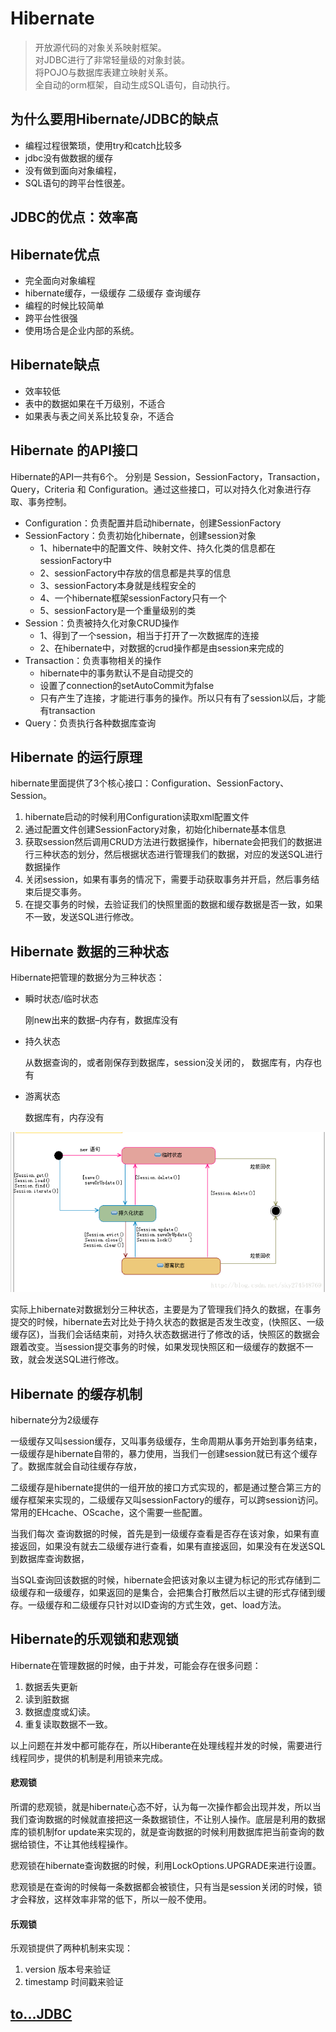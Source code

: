 # Hibernate 

> 开放源代码的对象关系映射框架。
<br> 对JDBC进行了非常轻量级的对象封装。
<br> 将POJO与数据库表建立映射关系。
<br> 全自动的orm框架，自动生成SQL语句，自动执行。

## 为什么要用Hibernate/JDBC的缺点
- 编程过程很繁琐，使用try和catch比较多
- jdbc没有做数据的缓存
- 没有做到面向对象编程，
- SQL语句的跨平台性很差。

## JDBC的优点：效率高

## Hibernate优点
- 完全面向对象编程
- hibernate缓存，一级缓存 二级缓存 查询缓存
- 编程的时候比较简单
- 跨平台性很强
- 使用场合是企业内部的系统。

## Hibernate缺点
- 效率较低
- 表中的数据如果在千万级别，不适合
- 如果表与表之间关系比较复杂，不适合

## Hibernate 的API接口
Hibernate的API一共有6个。
分别是 Session，SessionFactory，Transaction，Query，Criteria 和 Configuration。通过这些接口，可以对持久化对象进行存取、事务控制。

- Configuration：负责配置并启动hibernate，创建SessionFactory　　
- SessionFactory：负责初始化hibernate，创建session对象
    - 1、hibernate中的配置文件、映射文件、持久化类的信息都在sessionFactory中
    - 2、sessionFactory中存放的信息都是共享的信息
    - 3、sessionFactory本身就是线程安全的
    - 4、一个hibernate框架sessionFactory只有一个
    - 5、sessionFactory是一个重量级别的类
- Session：负责被持久化对象CRUD操作
    - 1、得到了一个session，相当于打开了一次数据库的连接
    - 2、在hibernate中，对数据的crud操作都是由session来完成的
- Transaction：负责事物相关的操作
    - hibernate中的事务默认不是自动提交的
    - 设置了connection的setAutoCommit为false
    - 只有产生了连接，才能进行事务的操作。所以只有有了session以后，才能有transaction
- Query：负责执行各种数据库查询

## Hibernate 的运行原理
hibernate里面提供了3个核心接口：Configuration、SessionFactory、Session。
1. hibernate启动的时候利用Configuration读取xml配置文件
2. 通过配置文件创建SessionFactory对象，初始化hibernate基本信息
3. 获取session然后调用CRUD方法进行数据操作，hibernate会把我们的数据进行三种状态的划分，然后根据状态进行管理我们的数据，对应的发送SQL进行数据操作
4. 关闭session，如果有事务的情况下，需要手动获取事务并开启，然后事务结束后提交事务。
5. 在提交事务的时候，去验证我们的快照里面的数据和缓存数据是否一致，如果不一致，发送SQL进行修改。

## Hibernate 数据的三种状态
Hibernate把管理的数据分为三种状态： 

- 瞬时状态/临时状态

    刚new出来的数据–内存有，数据库没有

- 持久状态

    从数据查询的，或者刚保存到数据库，session没关闭的， 数据库有，内存也有

- 游离状态

    数据库有，内存没有

![image](image/hibernate-1.png)

实际上hibernate对数据划分三种状态，主要是为了管理我们持久的数据，在事务提交的时候，hibernate去对比处于持久状态的数据是否发生改变，(快照区、一级缓存区)，当我们会话结束前，对持久状态数据进行了修改的话，快照区的数据会跟着改变。当session提交事务的时候，如果发现快照区和一级缓存的数据不一致，就会发送SQL进行修改。


## Hibernate 的缓存机制
             
hibernate分为2级缓存

一级缓存又叫session缓存，又叫事务级缓存，生命周期从事务开始到事务结束，一级缓存是hibernate自带的，暴力使用，当我们一创建session就已有这个缓存了。数据库就会自动往缓存存放，

二级缓存是hibernate提供的一组开放的接口方式实现的，都是通过整合第三方的缓存框架来实现的，二级缓存又叫sessionFactory的缓存，可以跨session访问。常用的EHcache、OScache，这个需要一些配置。

当我们每次 查询数据的时候，首先是到一级缓存查看是否存在该对象，如果有直接返回，如果没有就去二级缓存进行查看，如果有直接返回，如果没有在发送SQL到数据库查询数据，

当SQL查询回该数据的时候，hibernate会把该对象以主键为标记的形式存储到二级缓存和一级缓存，如果返回的是集合，会把集合打散然后以主键的形式存储到缓存。一级缓存和二级缓存只针对以ID查询的方式生效，get、load方法。


## Hibernate的乐观锁和悲观锁

Hibernate在管理数据的时候，由于并发，可能会存在很多问题： 
1. 数据丢失更新
2. 读到脏数据
3. 数据虚度或幻读。
4. 重复读取数据不一致。

以上问题在并发中都可能存在，所以Hiberante在处理线程并发的时候，需要进行线程同步，提供的机制是利用锁来完成。

#### 悲观锁

所谓的悲观锁，就是hibernate心态不好，认为每一次操作都会出现并发，所以当我们查询数据的时候就直接把这一条数据锁住，不让别人操作。底层是利用的数据库的锁机制for update来实现的，就是查询数据的时候利用数据库把当前查询的数据给锁住，不让其他线程操作。

悲观锁在hibernate查询数据的时候，利用LockOptions.UPGRADE来进行设置。

悲观锁是在查询的时候每一条数据都会被锁住，只有当是session关闭的时候，锁才会释放，这样效率非常的低下，所以一般不使用。

#### 乐观锁

乐观锁提供了两种机制来实现： 
1. version 版本号来验证
2. timestamp 时间戳来验证

## [to...JDBC](../JDBC/JDBC.md) 
